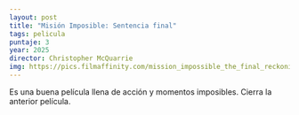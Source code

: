```yaml
---
layout: post
title: "Misión Imposible: Sentencia final"
tags: pelicula
puntaje: 3
year: 2025
director: Christopher McQuarrie
img: https://pics.filmaffinity.com/mission_impossible_the_final_reckoning-565388979-large.jpg
---
```


Es una buena película llena de acción y momentos imposibles. Cierra la anterior película.
